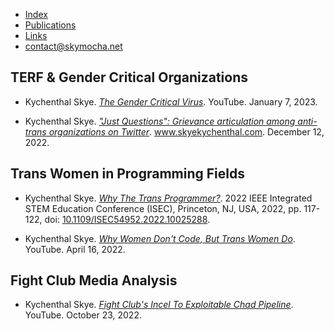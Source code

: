 - [Index](/)
- [Publications](/publications)
- [Links](https://www.skymochi64.gay)
- [contact@skymocha.net](mailto:contact@skymocha.net)

## TERF & Gender Critical Organizations

- Kychenthal Skye. _[The Gender Critical Virus](https://www.youtube.com/@skymochi64)_. YouTube. January 7, 2023.

- Kychenthal Skye. _["Just Questions": Grievance articulation among anti-trans organizations on Twitter](https://www.skyekychenthal.com/Papers/Just_Questions_Grievance_Articulation_Skye_Kychenthal.pdf)_. www.skyekychenthal.com. December 12, 2022.

## Trans Women in Programming Fields

- Kychenthal Skye. _[Why The Trans Programmer?](https://www.skyekychenthal.com/Papers/Why_The_Trans_Programmer_Skye_Kychenthal.pdf)_. 2022 IEEE Integrated STEM Education Conference (ISEC), Princeton, NJ, USA, 2022, pp. 117-122, doi: [10.1109/ISEC54952.2022.10025288](https://doi.org/10.1109/ISEC54952.2022.10025288).

- Kychenthal Skye. _[Why Women Don't Code, But Trans Women Do](https://www.youtube.com/@skymochi64)_. YouTube. April 16, 2022.

## Fight Club Media Analysis

- Kychenthal Skye. _[Fight Club's Incel To Exploitable Chad Pipeline](https://www.skyekychenthal.com/Papers/Fight_Club's_Incel_To_Exploitable_Chad_Pipeline_Skye_Kychenthal.pdf)_. YouTube. October 23, 2022.